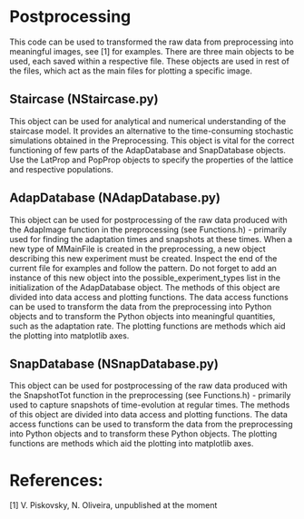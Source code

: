 # Postprocessing
This code can be used to transformed the raw data from preprocessing into meaningful images, see [1] for examples. There are three main objects to be used, each saved within a respective file. These objects are used in rest of the files, which act as the main files for plotting a specific image.
## Staircase (NStaircase.py)
This object can be used for analytical and numerical understanding of the staircase model. It provides an alternative to the time-consuming stochastic simulations obtained in the Preprocessing. This object is vital for the correct functioning of few parts of the AdapDatabase and SnapDatabase objects. Use the LatProp and PopProp objects to specify the properties of the lattice and respective populations.
## AdapDatabase (NAdapDatabase.py)
This object can be used for postprocessing of the raw data produced with the AdapImage function in the preprocessing (see Functions.h) - primarily used for finding the adaptation times and snapshots at these times. When a new type of MMainFile is created in the preprocessing, a new object describing this new experiment must be created. Inspect the end of the current file for examples and follow the pattern. Do not forget to add an instance of this new object into the possible_experiment_types list in the initialization of the AdapDatabase object. The methods of this object are divided into data access and plotting functions. The data access functions can be used to transform the data from the preprocessing into Python objects and to transform the Python objects into meaningful quantities, such as the adaptation rate. The plotting functions are methods which aid the plotting into matplotlib axes.
## SnapDatabase (NSnapDatabase.py)
This object can be used for postprocessing of the raw data produced with the SnapshotTot function in the preprocessing (see Functions.h) - primarily used to capture snapshots of time-evolution at regular times. The methods of this object are divided into data access and plotting functions. The data access functions can be used to transform the data from the preprocessing into Python objects and to transform these Python objects. The plotting functions are methods which aid the plotting into matplotlib axes.

# References:
[1] V. Piskovsky, N. Oliveira, unpublished at the moment

